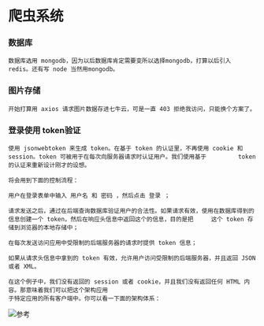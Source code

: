 # 爬虫系统
### 数据库
    数据库选用 mongodb，因为以后数据库肯定需要变所以选择mongodb，打算以后引入 redis。还有写 node 当然用mongodb。
### 图片存储
    开始打算用 axios 请求图片数据存进七牛云，可是一直 403 拒绝我访问，只能换个方案了。
### 登录使用 token验证
    使用 jsonwebtoken 来生成 token。在基于 token 的认证里，不再使用 cookie 和session。token 可被用于在每次向服务器请求时认证用户。我们使用基于         token 的认证来重新设计刚才的设想。

    将会用到下面的控制流程：

    用户在登录表单中输入 用户名 和 密码 ，然后点击 登录 ；

    请求发送之后，通过在后端查询数据库验证用户的合法性。如果请求有效，使用在数据库得到的信息创建一个 token，然后在响应头信息中返回这个的信息，目的是把     这个 token 存储到浏览器的本地存储中；
    
    在每次发送访问应用中受限制的后端服务器的请求时提供 token 信息；
    
    如果从请求头信息中拿到的 token 有效，允许用户访问受限制的后端服务器，并且返回 JSON 或者 XML。
    
    在这个例子中，我们没有返回的 session 或者 cookie，并且我们没有返回任何 HTML 内容。那意味着我们可以把这个架构应用
    于特定应用的所有客户端中。你可以看一下面的架构体系：
   ![参考](https://pic3.zhimg.com/80/0d018270d567ae23a87c3c33b12ea43e_hd.jpg)
